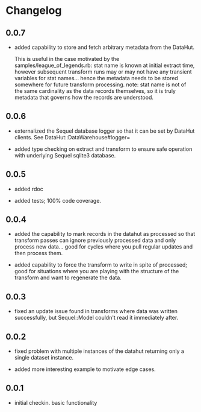 # Changelog

## 0.0.7

* added capability to store and fetch arbitrary metadata from the DataHut. 

  This is useful in the case motivated by the samples/league_of_legends.rb:
    stat name is known at initial extract time, however
    subsequent transform runs may or may not have any transient variables for stat names... hence the metadata needs to be stored 
    somewhere for future transform processing.
    note: stat name is not of the same cardinality as the data records themselves, so it is truly metadata that governs how the records
    are understood.

## 0.0.6 

* externalized the Sequel database logger so that it can be set by DataHut clients.  See DataHut::DataWarehouse#logger=

* added type checking on extract and transform to ensure safe operation with underlying Sequel sqlite3 database.

## 0.0.5

* added rdoc

* added tests; 100% code coverage.

## 0.0.4

* added the capability to mark records in the datahut as processed so that transform passes can ignore previously processed data and only process new data... good for cycles where you pull regular updates and then process them.

* added capability to force the transform to write in spite of processed; good for situations where you are playing with the structure of the transform and want to regenerate the data.


## 0.0.3

* fixed an update issue found in transforms where data was written successfully, but Sequel::Model couldn't read it immediately after.


## 0.0.2

* fixed problem with multiple instances of the datahut returning only a single dataset instance.

* added more interesting example to motivate edge cases.


## 0.0.1

* initial checkin. basic functionality
